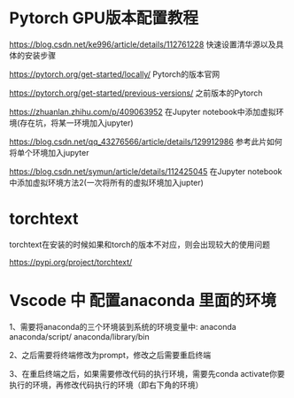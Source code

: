 # Pytorch GPU版本配置教程
https://blog.csdn.net/ke996/article/details/112761228  快速设置清华源以及具体的安装步骤

https://pytorch.org/get-started/locally/ Pytorch的版本官网

https://pytorch.org/get-started/previous-versions/ 之前版本的Pytorch

https://zhuanlan.zhihu.com/p/409063952 在Jupyter notebook中添加虚拟环境(存在坑，将某一环境加入jupyter)

https://blog.csdn.net/qq_43276566/article/details/129912986 参考此片如何将单个环境加入jupyter

https://blog.csdn.net/symun/article/details/112425045 在Jupyter notebook中添加虚拟环境方法2(一次将所有的虚拟环境加入jupter)

# torchtext

torchtext在安装的时候如果和torch的版本不对应，则会出现较大的使用问题

https://pypi.org/project/torchtext/

# Vscode 中 配置anaconda 里面的环境
1、需要将anaconda的三个环境装到系统的环境变量中:
anaconda
anaconda/script/
anaconda/library/bin

2、之后需要将终端修改为prompt，修改之后需要重启终端

3、在重启终端之后，如果需要修改代码的执行环境，需要先conda activate你要执行的环境，再修改代码执行的环境（即右下角的环境）
